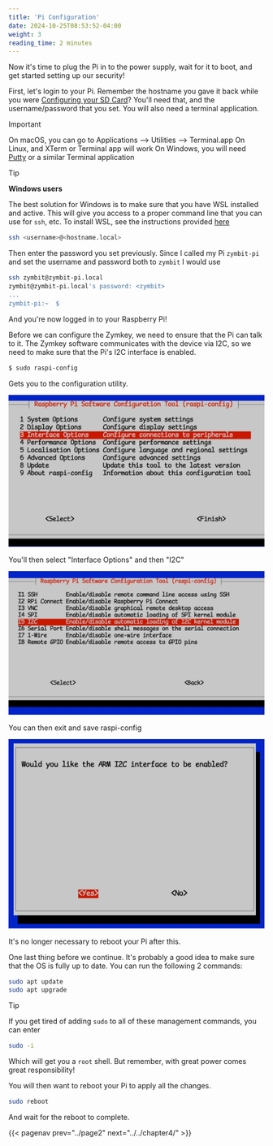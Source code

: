 ```yaml
---
title: 'Pi Configuration'
date: 2024-10-25T08:53:52-04:00
weight: 3
reading_time: 2 minutes
---
```


Now it's time to plug the Pi in to the power supply, wait for it to boot, and get started setting up our security!

First, let's login to your Pi. Remember the hostname you gave it back while you were [Configuring your SD Card](chapter3/page2/)? You'll need that, and the username/password that you set. You will also need a terminal application.

> [!IMPORTANT]
> On macOS, you can go to Applications –> Utilities –> Terminal.app
> On Linux, and XTerm or Terminal app will work
> On Windows, you will need [Putty](https://www.putty.org) or a similar Terminal application

> [!TIP]
> **Windows users**
>
> The best solution for Windows is to make sure that you have WSL installed and active. This will give you access to a proper command line that you can use for `ssh`, etc. To install WSL, see the instructions provided [here](https://davidgs.com/zymbit-workshop/index.html)


```bash
ssh <username>@<hostname.local>
```
Then enter the password you set previously.  Since I called my Pi `zymbit-pi` and set the username and password both to `zymbit` I would use

```bash
ssh zymbit@zymbit-pi.local
zymbit@zymbit-pi.local's password: <zymbit>
...
zymbit-pi:~  $
```
And you're now logged in to your Raspberry Pi!

Before we can configure the Zymkey, we need to ensure that the Pi can talk to it. The Zymkey software communicates with the device via I2C, so we need to make sure that the Pi's I2C interface is enabled.

```bash
$ sudo raspi-config
```
Gets you to the configuration utility.

![Raspi-config intial screen](images/interface-options.png)

You'll then select "Interface Options" and then "I2C"

![Enable I2C interface](images/enable-i2c.png)

You can then exit and save raspi-config

![save I2C Interface changes](images/ic2-enabled1.png)

It's no longer necessary to reboot your Pi after this.

One last thing before we continue. It's probably a good idea to make sure that the OS is fully up to date. You can run the following 2 commands:

```bash
sudo apt update
sudo apt upgrade
```

> [!TIP]
> If you get tired of adding `sudo` to all of these management commands, you can enter
> ```bash
> sudo -i
> ```
> Which will get you a `root` shell. But remember, with great power comes great responsibility!

You will then want to reboot your Pi to apply all the changes.

```bash
sudo reboot
```

And wait for the reboot to complete.

{{< pagenav prev="../page2" next="../../chapter4/" >}}